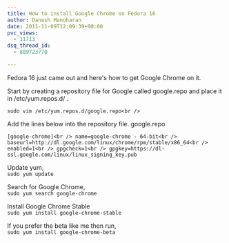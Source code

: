 ```yaml
---
title: How to install Google Chrome on Fedora 16
author: Danesh Manoharan
date: 2011-11-09T12:09:39+00:00
pvc_views:
  - 11713
dsq_thread_id:
  - 889723770

---
```

Fedora 16 just came out and here's how to get Google Chrome on it.

Start by creating a repository file for Google called google.repo and place it in /etc/yum.repos.d/ .

`sudo vim /etc/yum.repos.d/google.repo<br />
` 

Add the lines below into the repository file. google.repo

`[google-chrome]<br />
name=google-chrome - 64-bit<br />
baseurl=http://dl.google.com/linux/chrome/rpm/stable/x86_64<br />
enabled=1<br />
gpgcheck=1<br />
gpgkey=https://dl-ssl.google.com/linux/linux_signing_key.pub`

Update yum,  
`sudo yum update`

Search for Google Chrome,  
`sudo yum search google-chrome`

Install Google Chrome Stable  
`sudo yum install google-chrome-stable`

If you prefer the beta like me then run,  
`sudo yum install google-chrome-beta`